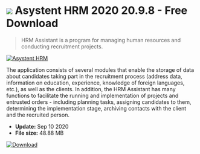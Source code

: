 # ![](https://cdn.softexe.net/static/icon/win.gif) Asystent HRM 2020 20.9.8 - Free Download

> HRM Assistant is a program for managing human resources and conducting recruitment projects.

[![Asystent HRM](https://gallery.dpcdn.pl/imgc/Tools/594/g_-_420x350_1.5_-_x20100208151045.jpg)](https://softexe.net/win/business/finance/asystent-hrm:hdpf.html)

The application consists of several modules that enable the storage of data about candidates taking part in the recruitment process (address data, information on education, experience, knowledge of foreign languages, etc.), as well as the clients. In addition, the HRM Assistant has many functions to facilitate the running and implementation of projects and entrusted orders - including planning tasks, assigning candidates to them, determining the implementation stage, archiving contacts with the client and the recruited person.


- **Update:** Sep 10 2020
- **File size:** 48.88 MB

[![Download](https://cdn.softexe.net/static/img/download.png)](https://softexe.net/win/business/finance/asystent-hrm:hdpf.html)


